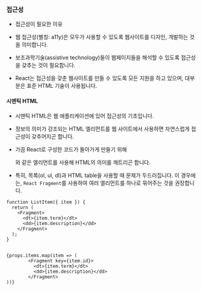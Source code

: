 ### 접근성

- 접근성이 필요한 이유

- 웹 접근성(별칭: a11y)은 모두가 사용할 수 있도록 웹사이트를 디자인, 개발하는 것을 의미합니다.

- 보조과학기술(assistive technology)들이 웹페이지들을 해석할 수 있도록 접근성을 갖추는 것이 필요합니다.

- React는 접근성을 갖춘 웹사이트를 만들 수 있도록 모든 지원을 하고 있으며, 대부분은 표준 HTML 기술이 사용됩니다.

#### 시맨틱 HTML

- 시맨틱 HTML은 웹 애플리케이션에 있어 접근성의 기초입니다.

- 정보의 의미가 강조되는 HTML 엘리먼트를 웹 사이트에서 사용하면 자연스럽게 접근성이 갖추어지곤 합니다.

- 가끔 React로 구성한 코드가 돌아가게 만들기 위해 <div>와 같은 엘리먼트를 사용해 HTML의 의미를 깨트리곤 합니다.

- 특히, 목록(ol, ul, dl)과 HTML table을 사용할 때 문제가 두드러집니다. 이 경우에는, `React Fragment`를 사용하여 여러 엘리먼트를 하나로 묶어주는 것을 권장합니다.

```
function ListItem({ item }) {
  return (
    <Fragment>
      <dt>{item.term}</dt>
      <dd>{item.description}</dd>
    </Fragment>
  );
}


{props.items.map(item => (
        <Fragment key={item.id}>
          <dt>{item.term}</dt>
          <dd>{item.description}</dd>
        </Fragment>
))}
```
